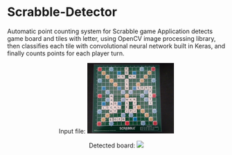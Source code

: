 # Scrabble-Detector
Automatic point counting system for Scrabble game 
Application detects game board and tiles with letter, using OpenCV image processing library, then classifies each tile with convolutional neural network built in Keras, and finally counts points for each player turn.
<p align="center">
  Input file:
  <img src="python/screenshots/input.jpg" width="200"/>
</p>
<p align="center">
  Detected board:
  <img src="python/screenshots/outputNN.jpg" width="200"/>
</p>
